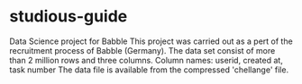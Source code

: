 # studious-guide
Data Science project for Babble
This project was carried out as a pert of the recruitment process of Babble (Germany). 
The data set consist of more than 2 million rows and three columns. Column names: userid, created at, task number
The data file is available from the compressed 'chellange' file. 
